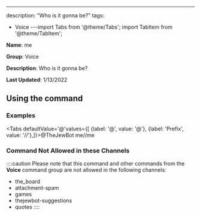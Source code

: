 ---
description: "Who is it gonna be?"
tags:
  - Voice
---import Tabs from '@theme/Tabs';
import TabItem from '@theme/TabItem';

**Name**: me

**Group**: Voice

**Description**: Who is it gonna be?

**Last Updated**: 1/13/2022

## Using the command

### Examples
<Tabs defaultValue='@'values={[ {label: '@', value: '@'}, {label: 'Prefix', value: '//'},]}><TabItem value='@'>@TheJewBot me</TabItem><TabItem value='//'>//me</TabItem></Tabs>

### Command Not Allowed in these Channels
::::caution Please note that this command and other commands from the **Voice** command group are not allowed in the following channels:
- the_board
- attachment-spam
- games
- thejewbot-suggestions
- quotes
::::